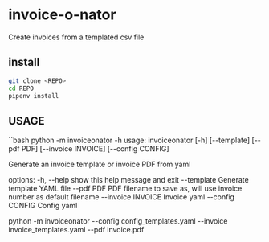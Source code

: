 # invoice-o-nator
Create invoices from a templated csv file


## install

```bash
git clone <REPO>
cd REPO
pipenv install
```

## USAGE
``bash
python -m invoiceonator -h
usage: invoiceonator [-h] [--template] [--pdf PDF] [--invoice INVOICE] [--config CONFIG]

Generate an invoice template or invoice PDF from yaml

options:
  -h, --help         show this help message and exit
  --template         Generate template YAML file
  --pdf PDF          PDF filename to save as, will use invoice number as default filename
  --invoice INVOICE  Invoice yaml
  --config CONFIG    Config yaml


python -m invoiceonator --config config_templates.yaml  --invoice invoice_templates.yaml --pdf invoice.pdf
```